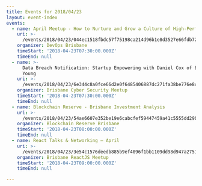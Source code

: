 ```yaml
---
title: Events for 2018/04/23
layout: event-index
events:
  - name: April Meetup - How to Nurture and Grow a Culture of High-Performance
    uri: >-
      /events/2018/04/23/044ec1518fbdc57f75198ca214d96b1e8d3527e66fdb725e3e0f3b154211b37d
    organizer: DevOps Brisbane
    timeStart: '2018-04-23T07:30:00.000Z'
    timeEnd: null
  - name: >-
      Data Breach Notification: Startup Empowering with Daniel Cox of Ernst &
      Young
    uri: >-
      /events/2018/04/23/6e344c8a0fce66d2e0f6485406887dc271fa38be776e8cc96f6414a0f2077551
    organizer: Brisbane Cyber Security Meetup
    timeStart: '2018-04-23T07:30:00.000Z'
    timeEnd: null
  - name: Blockchain Reserve - Brisbane Investment Analysis
    uri: >-
      /events/2018/04/23/54ae6607e352be19e6cabcfef59447459a41c5555dd29bab74ff92f4d458743c
    organizer: Blockchain Reserve Brisbane
    timeStart: '2018-04-23T08:00:00.000Z'
    timeEnd: null
  - name: React Talks & Networking — April
    uri: >-
      /events/2018/04/23/3e54c1576deedb885b9ef4096f1bb1109dd98d947a2751beacd1b8f155404b60
    organizer: Brisbane ReactJS Meetup
    timeStart: '2018-04-23T09:00:00.000Z'
    timeEnd: null

---
```


